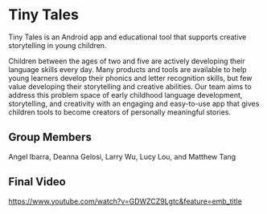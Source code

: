 # Tiny Tales
Tiny Tales is an Android app and educational tool that supports creative storytelling in young children.

Children between the ages of two and five are actively developing their language skills every day. Many products and tools are available to help young learners develop their phonics and letter recognition skills, but few value developing their storytelling and creative abilities.
Our team aims to address this problem space of early childhood language development, storytelling, and creativity with an engaging and easy-to-use app that gives children tools to become creators of personally meaningful stories. 

## Group Members
Angel Ibarra, Deanna Gelosi, Larry Wu, Lucy Lou, and Matthew Tang

## Final Video
https://www.youtube.com/watch?v=GDWZCZ9Lgtc&feature=emb_title
